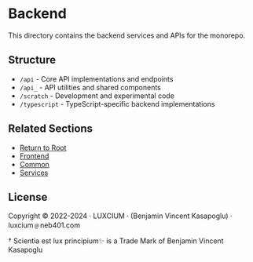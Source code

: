 # Backend

This directory contains the backend services and APIs for the monorepo.

## Structure

- `/api` - Core API implementations and endpoints
- `/api_` - API utilities and shared components
- `/scratch` - Development and experimental code
- `/typescript` - TypeScript-specific backend implementations

## Related Sections

- [Return to Root](../README.md)
- [Frontend](../frontend/README.md)
- [Common](../common/README.md)
- [Services](../services/README.md)

## License

Copyright © 2022-2024 · LUXCIUM · (Benjamin Vincent Kasapoglu) · luxcium﹫neb401.com

† Scientia est lux principium✨ is a Trade Mark of Benjamin Vincent Kasapoglu
